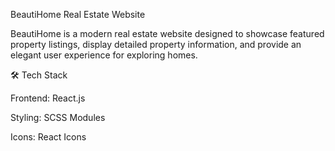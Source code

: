 BeautiHome Real Estate Website

BeautiHome is a modern real estate website designed to showcase featured property listings, display detailed property information, and provide an elegant user experience for exploring homes.



🛠️ Tech Stack

Frontend: React.js

Styling: SCSS Modules

Icons: React Icons